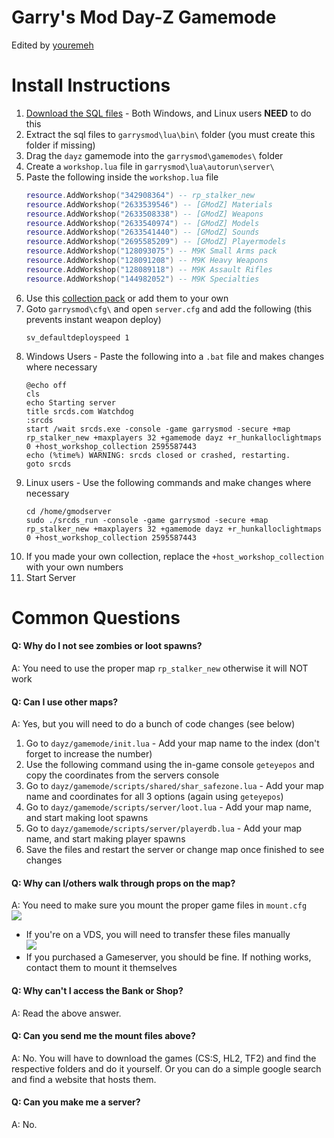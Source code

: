 # Garry's Mod Day-Z Gamemode

Edited by [youremeh](http://github.com/youremeh)

# Install Instructions
1. [Download the SQL files](https://github.com/FredyH/MySQLOO/releases) - Both Windows, and Linux users **NEED** to do this
2. Extract the sql files to `garrysmod\lua\bin\` folder (you must create this folder if missing)
3. Drag the `dayz` gamemode into the `garrysmod\gamemodes\` folder
4. Create a `workshop.lua` file in `garrysmod\lua\autorun\server\`
5. Paste the following inside the `workshop.lua` file
    ```lua
    resource.AddWorkshop("342908364") -- rp_stalker_new
    resource.AddWorkshop("2633539546") -- [GModZ] Materials
    resource.AddWorkshop("2633508338") -- [GModZ] Weapons
    resource.AddWorkshop("2633540974") -- [GModZ] Models
    resource.AddWorkshop("2633541440") -- [GModZ] Sounds
    resource.AddWorkshop("2695585209") -- [GModZ] Playermodels
    resource.AddWorkshop("128093075") -- M9K Small Arms pack
    resource.AddWorkshop("128091208") -- M9K Heavy Weapons
    resource.AddWorkshop("128089118") -- M9K Assault Rifles
    resource.AddWorkshop("144982052") -- M9K Specialties
    ```
6. Use this [collection pack](https://steamcommunity.com/sharedfiles/filedetails/?id=2595587443) or add them to your own
7. Goto `garrysmod\cfg\` and open `server.cfg` and add the following (this prevents instant weapon deploy)
    ```
    sv_defaultdeployspeed 1
    ```
8. Windows Users - Paste the following into a `.bat` file and makes changes where necessary
    ```
    @echo off
    cls
    echo Starting server
    title srcds.com Watchdog
    :srcds
    start /wait srcds.exe -console -game garrysmod -secure +map rp_stalker_new +maxplayers 32 +gamemode dayz +r_hunkalloclightmaps 0 +host_workshop_collection 2595587443
    echo (%time%) WARNING: srcds closed or crashed, restarting.
    goto srcds
    ```
9. Linux users - Use the following commands and make changes where necessary
    ```
    cd /home/gmodserver
    sudo ./srcds_run -console -game garrysmod -secure +map rp_stalker_new +maxplayers 32 +gamemode dayz +r_hunkalloclightmaps 0 +host_workshop_collection 2595587443
    ```
10. If you made your own collection, replace the `+host_workshop_collection` with your own numbers
11. Start Server

# Common Questions

#### Q: Why do I not see zombies or loot spawns?
A: You need to use the proper map `rp_stalker_new` otherwise it will NOT work

#### Q: Can I use other maps?
A: Yes, but you will need to do a bunch of code changes (see below)
1. Go to `dayz/gamemode/init.lua` - Add your map name to the index (don't forget to increase the number)
2. Use the following command using the in-game console `geteyepos` and copy the coordinates from the servers console
3. Go to `dayz/gamemode/scripts/shared/shar_safezone.lua` - Add your map name and coordinates for all 3 options (again using `geteyepos`)
4. Go to `dayz/gamemode/scripts/server/loot.lua` - Add your map name, and start making loot spawns
5. Go to `dayz/gamemode/scripts/server/playerdb.lua` - Add your map name, and start making player spawns
6. Save the files and restart the server or change map once finished to see changes

#### Q: Why can I/others walk through props on the map?  
A: You need to make sure you mount the proper game files in `mount.cfg`  
![](https://i.imgur.com/8LAnlnH.png)
- If you're on a VDS, you will need to transfer these files manually  
![](https://i.imgur.com/WfqetJ1.png)
- If you purchased a Gameserver, you should be fine. If nothing works, contact them to mount it themselves

#### Q: Why can't I access the Bank or Shop?  
A: Read the above answer.

#### Q: Can you send me the mount files above?  
A: No. You will have to download the games (CS:S, HL2, TF2) and find the respective folders and do it yourself. Or you can do a simple google search and find a website that hosts them.

#### Q: Can you make me a server?  
A: No.
